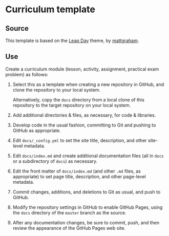 # Curriculum template

## Source

This template is based on the [Leap Day](https://pages-themes.github.io/leap-day/) theme, by [mattgraham](https://twitter.com/mattgraham).

## Use

Create a curriculum module (lesson, activity, assignment, practical exam problem) as follows:

1. Select this as a template when creating a new repository in GitHub, and clone the repository to your local system. 

    Alternatively, copy the `docs` directory from a local clone of this repository to the target repository on your local system.

2. Add additional directories &amp; files, as necessary, for code &amp; libraries.

3. Develop code in the usual fashion, committing to Git and pushing to GitHub as appropriate.

4. Edit `docs/_config.yml` to set the site title, description, and other site-level metadata.

5. Edit `docs/index.md` and create additional documentation files (all in `docs` or a subdirectory of `docs`) as necessary.

6. Edit the front matter of `docs/index.md` (and other `.md` files, as appropriate) to set page title, description, and other page-level metadata.

7. Commit changes, additions, and deletions to Git as usual, and push to GitHub.

8. Modify the repository settings in GitHub to enable GitHub Pages, using the `docs` directory of the `master` branch as the source.

9. After any documentation changes, be sure to commit, push, and then review the appearance of the GitHub Pages web site.

